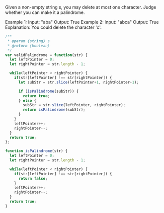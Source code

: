 Given a non-empty string s, you may delete at most one character. Judge whether you can make it a palindrome.

Example 1:
Input: "aba"
Output: True
Example 2:
Input: "abca"
Output: True
Explanation: You could delete the character 'c'.


```js
/**
 * @param {string} s
 * @return {boolean}
 */
var validPalindrome = function(str) {
  let leftPointer = 0;
  let rightPointer = str.length - 1;

  while(leftPointer < rightPointer) {
    if(str[leftPointer] !== str[rightPointer]) {
      let subStr = str.slice(leftPointer+1, rightPointer+1);

      if (isPalindrome(subStr)) {
        return true;
      } else {
        subStr = str.slice(leftPointer, rightPointer);
        return isPalindrome(subStr);
      }
    }
    leftPointer++;
    rightPointer--;
  }
  return true;
};

function isPalindrome(str) {
  let leftPointer = 0;
  let rightPointer = str.length - 1;

  while(leftPointer < rightPointer) {
    if(str[leftPointer] !== str[rightPointer]) {
      return false;
    }
    leftPointer++;
    rightPointer--;
  }
  return true;
}
```
